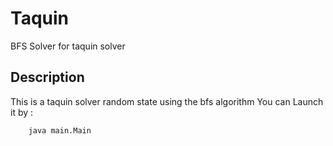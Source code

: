 # Taquin
 BFS Solver for taquin solver
## Description
This is a taquin solver random state using the bfs algorithm
You can Launch it by :
```Bash
    java main.Main
```